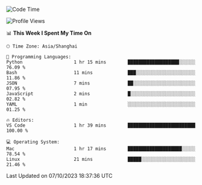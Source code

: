 <!--START_SECTION:waka-->
![Code Time](http://img.shields.io/badge/Code%20Time-196%20hrs%209%20mins-blue)

![Profile Views](http://img.shields.io/badge/Profile%20Views-1-blue)

📊 **This Week I Spent My Time On** 

```text
🕑︎ Time Zone: Asia/Shanghai

💬 Programming Languages: 
Python                   1 hr 15 mins        ███████████████████░░░░░░   76.09 % 
Bash                     11 mins             ███░░░░░░░░░░░░░░░░░░░░░░   11.86 % 
JSON                     7 mins              ██░░░░░░░░░░░░░░░░░░░░░░░   07.95 % 
JavaScript               2 mins              █░░░░░░░░░░░░░░░░░░░░░░░░   02.82 % 
YAML                     1 min               ░░░░░░░░░░░░░░░░░░░░░░░░░   01.25 % 

🔥 Editors: 
VS Code                  1 hr 39 mins        █████████████████████████   100.00 % 

💻 Operating System: 
Mac                      1 hr 17 mins        ████████████████████░░░░░   78.54 % 
Linux                    21 mins             █████░░░░░░░░░░░░░░░░░░░░   21.46 % 
```


 Last Updated on 07/10/2023 18:37:36 UTC
<!--END_SECTION:waka-->